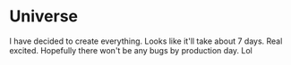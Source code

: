 # Universe
I have decided to create everything. Looks like it'll take about 7 days. Real excited. Hopefully there won't be any bugs by production day. Lol
